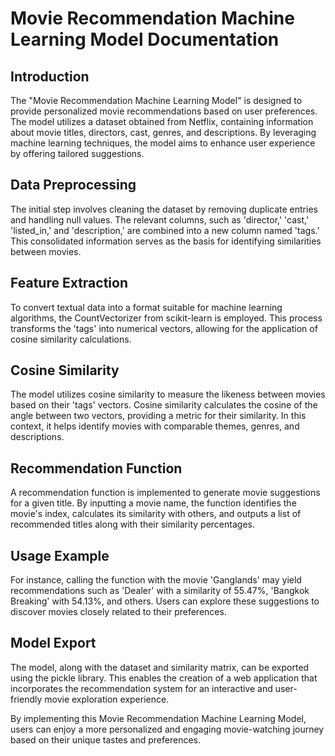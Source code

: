 # Movie Recommendation Machine Learning Model Documentation

## Introduction
The "Movie Recommendation Machine Learning Model" is designed to provide personalized movie recommendations based on user preferences. The model utilizes a dataset obtained from Netflix, containing information about movie titles, directors, cast, genres, and descriptions. By leveraging machine learning techniques, the model aims to enhance user experience by offering tailored suggestions.

## Data Preprocessing
The initial step involves cleaning the dataset by removing duplicate entries and handling null values. The relevant columns, such as 'director,' 'cast,' 'listed_in,' and 'description,' are combined into a new column named 'tags.' This consolidated information serves as the basis for identifying similarities between movies.

## Feature Extraction
To convert textual data into a format suitable for machine learning algorithms, the CountVectorizer from scikit-learn is employed. This process transforms the 'tags' into numerical vectors, allowing for the application of cosine similarity calculations.

## Cosine Similarity
The model utilizes cosine similarity to measure the likeness between movies based on their 'tags' vectors. Cosine similarity calculates the cosine of the angle between two vectors, providing a metric for their similarity. In this context, it helps identify movies with comparable themes, genres, and descriptions.

## Recommendation Function
A recommendation function is implemented to generate movie suggestions for a given title. By inputting a movie name, the function identifies the movie's index, calculates its similarity with others, and outputs a list of recommended titles along with their similarity percentages.

## Usage Example
For instance, calling the function with the movie 'Ganglands' may yield recommendations such as 'Dealer' with a similarity of 55.47%, 'Bangkok Breaking' with 54.13%, and others. Users can explore these suggestions to discover movies closely related to their preferences.

## Model Export
The model, along with the dataset and similarity matrix, can be exported using the pickle library. This enables the creation of a web application that incorporates the recommendation system for an interactive and user-friendly movie exploration experience.

By implementing this Movie Recommendation Machine Learning Model, users can enjoy a more personalized and engaging movie-watching journey based on their unique tastes and preferences.
